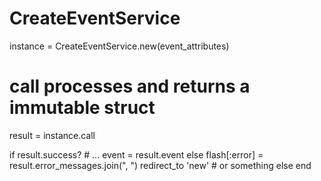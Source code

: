 CreateEventService
=====================

  instance = CreateEventService.new(event_attributes)

  # call processes and returns a immutable struct
  result = instance.call

  if result.success?
    # ...
    event = result.event
  else
    flash[:error] = result.error_messages.join(", ")
    redirect_to 'new' # or something else
  end

